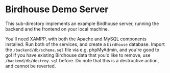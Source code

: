 # Birdhouse Demo Server
This sub-directory implements an example Birdhouse server, running the backend and the frontend on your local machine.

You'll need XAMPP, with both the Apache and MySQL components installed. Run both of the services, and create a `birdhouse` database. Import the `/backend/db/schema.sql` file via e.g. phpMyAdmin, and you're good to go! If you have existing Birdhouse data that you'd like to remove, use `/backend/db/destroy.sql` before. Do note that this is a destructive action, and cannot be reverted.

